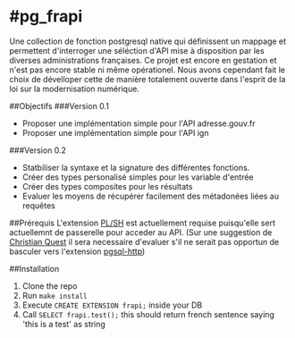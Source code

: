 #pg_frapi
===============

Une collection de fonction postgresql native qui définissent un mappage et permettent d'interroger une séléction d'API mise à disposition par les diverses administrations françaises.
Ce projet est encore en gestation et n'est pas encore stable ni même opérationel. Nous avons cependant fait le choix de dévelloper cette de manière totalement ouverte dans l'esprit de la loi sur la modernisation numérique.

##Objectifs
###Version 0.1
* Proposer une implémentation simple pour l'API adresse.gouv.fr
* Proposer une implémentation simple pour l'API ign

###Version 0.2
* Statbiliser la syntaxe et la signature des différentes fonctions.
* Créer des types personalisé simples pour les variable d'entrée
* Créer des types composites pour les résultats
* Evaluer les moyens de récupérer facilement des métadonées liées au requêtes


##Prérequis
L'extension [PL/SH](https://github.com/petere/plsh) est actuellement requise puisqu'elle sert actuellemnt de passerelle pour acceder au API.
(Sur une suggestion de [Christian Quest](https://github.com/cquest) il sera necessaire d'evaluer s'il ne serait pas opportun de basculer vers l'extension [pgsql-http](https://github.com/pramsey/pgsql-http))


##Installation
1. Clone the repo
1. Run `make install`
1. Execute `CREATE EXTENSION frapi;` inside your DB
1. Call `SELECT frapi.test();` this should return french sentence saying 'this is a test' as string
